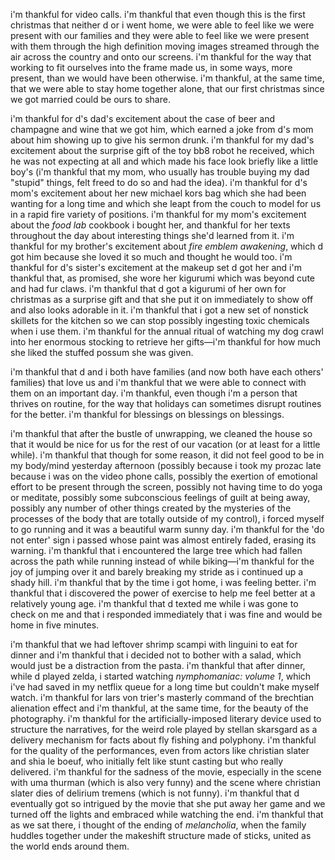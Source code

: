 i'm thankful for video calls. i'm thankful that even though this is the first christmas that neither d or i went home, we were able to feel like we were present with our families and they were able to feel like we were present with them through the high definition moving images streamed through the air across the country and onto our screens. i'm thankful for the way that working to fit ourselves into the frame made us, in some ways, more present, than we would have been otherwise. i'm thankful, at the same time, that we were able to stay home together alone, that our first christmas since we got married could be ours to share.

i'm thankful for d's dad's excitement about the case of beer and champagne and wine that we got him, which earned a joke from d's mom about him showing up to give his sermon drunk. i'm thankful for my dad's excitement about the surprise gift of the toy bb8 robot he received, which he was not expecting at all and which made his face look briefly like a little boy's (i'm thankful that my mom, who usually has trouble buying my dad "stupid" things, felt freed to do so and had the idea). i'm thankful for d's mom's excitement about her new michael kors bag which she had been wanting for a long time and which she leapt from the couch to model for us in a rapid fire variety of positions. i'm thankful for my mom's excitement about the _food lab_ cookbook i bought her, and thankful for her texts throughout the day about interesting things she'd learned from it. i'm thankful for my brother's excitement about _fire emblem awakening_, which d got him because she loved it so much and thought he would too. i'm thankful for d's sister's excitement at the makeup set d got her and i'm thankful that, as promised, she wore her kigurumi which was beyond cute and had fur claws. i'm thankful that d got a kigurumi of her own for christmas as a surprise gift and that she put it on immediately to show off and also looks adorable in it. i'm thankful that i got a new set of nonstick skillets for the kitchen so we can stop possibly ingesting toxic chemicals when i use them. i'm thankful for the annual ritual of watching my dog crawl into her enormous stocking to retrieve her gifts—i'm thankful for how much she liked the stuffed possum she was given.

i'm thankful that d and i both have families (and now both have each others' families) that love us and i'm thankful that we were able to connect with them on an important day. i'm thankful, even though i'm a person that thrives on routine, for the way that holidays can sometimes disrupt routines for the better. i'm thankful for blessings on blessings on blessings.

i'm thankful that after the bustle of unwrapping, we cleaned the house so that it would be nice for us for the rest of our vacation (or at least for a little while). i'm thankful that though for some reason, it did not feel good to be in my body/mind yesterday afternoon (possibly because i took my prozac late because i was on the video phone calls, possibly the exertion of emotional effort to be present through the screen, possibly not having time to do yoga or meditate, possibly some subconscious feelings of guilt at being away, possibly any number of other things created by the mysteries of the processes of the body that are totally outside of my control), i forced myself to go running and it was a beautiful warm sunny day. i'm thankful for the 'do not enter' sign i passed whose paint was almost entirely faded, erasing its warning. i'm thankful that i encountered the large tree which had fallen across the path while running instead of while biking—i'm thankful for the joy of jumping over it and barely breaking my stride as i continued up a shady hill. i'm thankful that by the time i got home, i was feeling better. i'm thankful that i discovered the power of exercise to help me feel better at a relatively young age. i'm thankful that d texted me while i was gone to check on me and that i responded immediately that i was fine and would be home in five minutes.

i'm thankful that we had leftover shrimp scampi with linguini to eat for dinner and i'm thankful that i decided not to bother with a salad, which would just be a distraction from the pasta. i'm thankful that after dinner, while d played zelda, i started watching _nymphomaniac: volume 1_, which i've had saved in my netflix queue for a long time but couldn't make myself watch. i'm thankful for lars von trier's masterly command of the brechtian alienation effect and i'm thankful, at the same time, for the beauty of the photography. i'm thankful for the artificially-imposed literary device used to structure the narratives, for the weird role played by stellan skarsgard as a delivery mechanism for facts about fly fishing and polyphony. i'm thankful for the quality of the performances, even from actors like christian slater and shia le boeuf, who initially felt like stunt casting but who really delivered. i'm thankful for the sadness of the movie, especially in the scene with uma thurman (which is also very funny) and the scene where christian slater dies of delirium tremens (which is not funny). i'm thankful that d eventually got so intrigued by the movie that she put away her game and we turned off the lights and embraced while watching the end. i'm thankful that as we sat there, i thought of the ending of _melancholia_, when the family huddles together under the makeshift structure made of sticks, united as the world ends around them.

